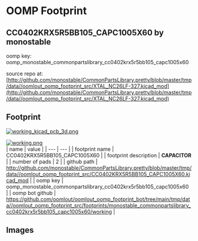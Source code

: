 # OOMP Footprint  
## CC0402KRX5R5BB105_CAPC1005X60  by monostable  
  
oomp key: oomp_monostable_commonpartslibrary_cc0402krx5r5bb105_capc1005x60  
  
source repo at: [http://github.com/monostable/CommonPartsLibrary.pretty/blob/master/tmp/data//oomlout_oomp_footprint_src/XTAL_NC26LF-327.kicad_mod](http://github.com/monostable/CommonPartsLibrary.pretty/blob/master/tmp/data//oomlout_oomp_footprint_src/XTAL_NC26LF-327.kicad_mod)  
## Footprint  
  
[![working_kicad_pcb_3d.png](working_kicad_pcb_3d_600.png)](working_kicad_pcb_3d.png)  
  
[![working.png](working_600.png)](working.png)  
| name | value | 
| --- | --- | 
| footprint name | CC0402KRX5R5BB105_CAPC1005X60 | 
| footprint description | <b>CAPACITOR</b> | 
| number of pads | 2 | 
| github path | http://github.com/monostable/CommonPartsLibrary.pretty/blob/master/tmp/data//oomlout_oomp_footprint_src/CC0402KRX5R5BB105_CAPC1005X60.kicad_mod | 
| oomp key | oomp_monostable_commonpartslibrary_cc0402krx5r5bb105_capc1005x60 | 
| oomp bot github | https://github.com/oomlout/oomlout_oomp_footprint_bot/tree/main/tmp/data//oomlout_oomp_footprint_src/footprints/monostable_commonpartslibrary_cc0402krx5r5bb105_capc1005x60/working | 
## Images  
